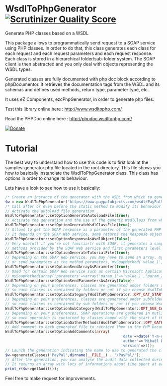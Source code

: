 WsdlToPhpGenerator [![Scrutinizer Quality Score](https://scrutinizer-ci.com/g/mikaelcom/WsdlToPhp/badges/quality-score.png?s=a52087390e8668b380c1b68fb49a016e8d318615)](https://scrutinizer-ci.com/g/mikaelcom/WsdlToPhp/)
=========

Generate PHP classes based on a WSDL

This package allows to programmatically send request to a SOAP service using PHP classes. In order to do that, this class generates each class for each request and each request parameters and each request response. Each class is stored in a hierarchical folder/sub-folder system. The SOAP client is then abstracted and you only deal with objects representing the WSDL types.

Generated classes are fully documented with php doc block according to phpDocumentor. It retrieves the documentation tags from the WSDL and its schemas and defines used methods, return type, parameter type, etc.

It uses eZ Components, ezcPhpGenerator, in order to generate php files.

Test this library online here : http://www.wsdltophp.com/

Read the PHPDoc online here : http://phpdoc.wsdltophp.com/

[![Donate](https://www.paypalobjects.com/en_US/i/btn/btn_donate_SM.gif)](https://www.paypal.com/cgi-bin/webscr?cmd=_s-xclick&hosted_button_id=KXBVCHP3UDQPL)

Tutorial
========

The best way to understand how to use this code is to first look at the samples-generator.php file located in the root directory.
This file shows you how to basically instanciate the WsdlToPhpGenerator class. This class has options in order to change its behaviour.

Lets have a look to see how to use it basically:
```php
/* Create an instance of the generator with the WSDL from which to generate the package */
$w = new WsdlToPhpGenerator('https://www.paypalobjects.com/wsdl/PayPalSvc.wsdl');
/* Call after or even before the static method to modify its behaviour */
// Activate the autoload file generation
WsdlToPhpGenerator::setOptionGenerateAutoloadFile(true);
// Activate the generation and the use of the generic WsdlClass from which each generated class will inherit
WsdlToPhpGenerator::setOptionGenerateWsdlClassFile(true);
// Allows to get the SOAP response as a parameter of the generated PHP response class or not
// It depends on the SOAP Web service, some returns the Response object, others return the the data of the response object
WsdlToPhpGenerator::setOptionResponseAsWsdlObject(false);
// Very usefull if you're not familiartr with SOAP, it generates a sample file that contains all the possible
// methods provided by the SOAP Web service and first parameters level
WsdlToPhpGenerator::setOptionGenerateTutorialFile(true);
// Depending on the SOAP Web service, you may have to send an array, mySoapMethod(array('param_1'=>'value_1','param_2'=>'value_2')),
// or send parameters as the method parameters, mySoapMethod('value_1','value_2')
WsdlToPhpGenerator::setOptionSendArrayAsParameter(true);
// Used for certain SOAP Web service such as certain Microsoft Application Web service, you may have to send the parameter as
// mySoapMethod(array('parameters'=>array('param_1'=>'value_1','param_2'=>'value_2')))->parameters and get the response in the parameters response property
WsdlToPhpGenerator::setOptionSendParametersAsArray(false);
// Depending on your preferences, classes are generated under folders according to their name. The name is splitted at each upper character
// so each classes is contained by folders or not if you choose WsdlToPhpGenerator::OPT_CAT_NONE_NAME
WsdlToPhpGenerator::setOptionCategory(WsdlToPhpGenerator::OPT_CAT_START_NAME);
// Depending on your preferences, classes are generated under subfolders according to their name. The name is splitted at each upper character
// so each classes is contained by sub folders or not if you choose WsdlToPhpGenerator::OPT_SUB_CAT_NONE_NAME
WsdlToPhpGenerator::setOptionSubCategory(WsdlToPhpGenerator::OPT_SUB_CAT_END_NAME);
// Depending on your preferences, SOAP operations are gathered in mutliple classes as methods according to their name. The name is splitted at each upper character
// so each operation is contained by classes named with the start of the operation name (WsdlToPhpGenerator::OPT_GATH_METH_START_NAME) or the end (WsdlToPhpGenerator::OPT_GATH_METH_END_NAME)
WsdlToPhpGenerator::setOptionGatherMethods(WsdlToPhpGenerator::OPT_GATH_METH_START_NAME);
// Add comment to each generated file to retrieve them in the PHP Documentation
WsdlToPhpGenerator::setOptionAddComments(array(
													'date'=>date('Y-m-d'),
													'author'=>'Mikaël DELSOL',
													'version'=>1));
// Launch the generation indicating the name to use to generated the classes and the destination directory
$w->generateClasses('PayPal',dirname(__FILE__) . '/PayPal/');
// After the generation, you can analyse the audit data collected during the generation by calling the method getAudit() as below
// It returns an array with lots of informations about time spent at each generation step
print_r($w->getAudit());
```

Feel free to make request for improvements.
